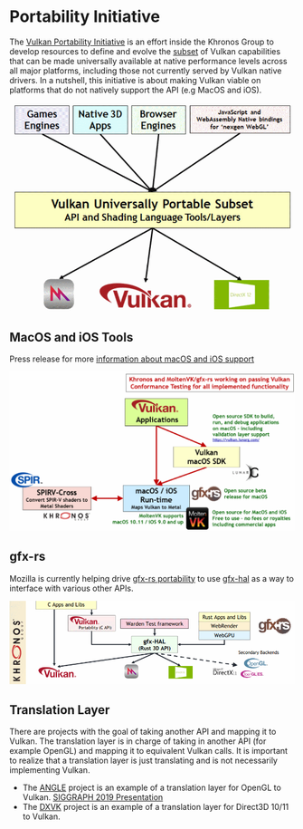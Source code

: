 # Portability Initiative

The [Vulkan Portability Initiative](https://www.khronos.org/vulkan/portability-initiative) is an effort inside the Khronos Group to develop resources to define and evolve the [subset](https://github.com/KhronosGroup/Vulkan-Portability) of Vulkan capabilities that can be made universally available at native performance levels across all major platforms, including those not currently served by Vulkan native drivers. In a nutshell, this initiative is about making Vulkan viable on platforms that do not natively support the API (e.g MacOS and iOS).

![portability_initiative_overview.png](../images/portability_initiative_overview.png)

## MacOS and iOS Tools

Press release for more [information about macOS and iOS support](https://www.khronos.org/news/press/vulkan-applications-enabled-on-apple-platforms)

![portability_initiative_macos.png](../images/portability_initiative_macos.png)

## gfx-rs

Mozilla is currently helping drive [gfx-rs portability](https://github.com/gfx-rs/portability) to use [gfx-hal](https://gfx-rs.github.io/2017/07/24/low-level.html) as a way to interface with various other APIs.

![portability_initiative_gfxrs.png](../images/portability_initiative_gfxrs.png)


## Translation Layer

There are projects with the goal of taking another API and mapping it to Vulkan. The translation layer is in charge of taking in another API (for example OpenGL) and mapping it to equivalent Vulkan calls. It is important to realize that a translation layer is just translating and is not necessarily implementing Vulkan.

- The [ANGLE](https://github.com/google/angle) project is an example of a translation layer for OpenGL to Vulkan. [SIGGRAPH 2019 Presentation](https://www.youtube.com/watch?v=1fU4w2ZGxH4&feature=youtu.be&t=10822)
- The [DXVK](https://github.com/doitsujin/dxvk) project is an example of a translation layer for Direct3D 10/11 to Vulkan.